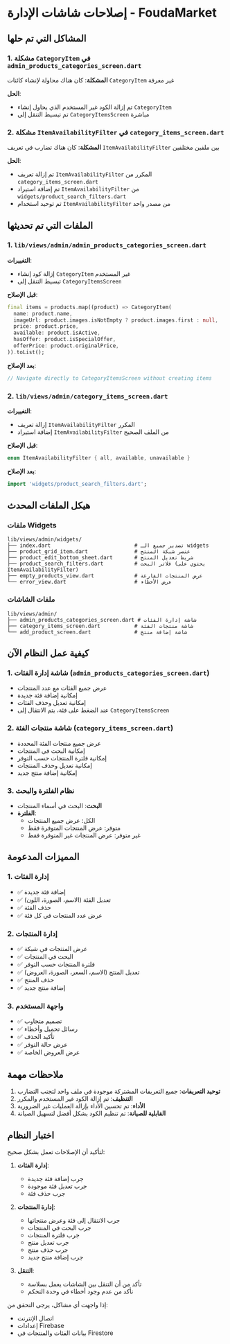 # إصلاحات شاشات الإدارة - FoudaMarket

## المشاكل التي تم حلها

### 1. مشكلة `CategoryItem` في `admin_products_categories_screen.dart`
**المشكلة**: كان هناك محاولة لإنشاء كائنات `CategoryItem` غير معرفة

**الحل**: 
- تم إزالة الكود غير المستخدم الذي يحاول إنشاء `CategoryItem`
- تم تبسيط التنقل إلى `CategoryItemsScreen` مباشرة

### 2. مشكلة `ItemAvailabilityFilter` في `category_items_screen.dart`
**المشكلة**: كان هناك تضارب في تعريف `ItemAvailabilityFilter` بين ملفين مختلفين

**الحل**:
- تم إزالة تعريف `ItemAvailabilityFilter` المكرر من `category_items_screen.dart`
- تم إضافة استيراد `ItemAvailabilityFilter` من `widgets/product_search_filters.dart`
- تم توحيد استخدام `ItemAvailabilityFilter` من مصدر واحد

## الملفات التي تم تحديثها

### 1. `lib/views/admin/admin_products_categories_screen.dart`
**التغييرات**:
- إزالة كود إنشاء `CategoryItem` غير المستخدم
- تبسيط التنقل إلى `CategoryItemsScreen`

**قبل الإصلاح**:
```dart
final items = products.map((product) => CategoryItem(
  name: product.name,
  imageUrl: product.images.isNotEmpty ? product.images.first : null,
  price: product.price,
  available: product.isActive,
  hasOffer: product.isSpecialOffer,
  offerPrice: product.originalPrice,
)).toList();
```

**بعد الإصلاح**:
```dart
// Navigate directly to CategoryItemsScreen without creating items
```

### 2. `lib/views/admin/category_items_screen.dart`
**التغييرات**:
- إزالة تعريف `ItemAvailabilityFilter` المكرر
- إضافة استيراد `ItemAvailabilityFilter` من الملف الصحيح

**قبل الإصلاح**:
```dart
enum ItemAvailabilityFilter { all, available, unavailable }
```

**بعد الإصلاح**:
```dart
import 'widgets/product_search_filters.dart';
```

## هيكل الملفات المحدث

### ملفات Widgets
```
lib/views/admin/widgets/
├── index.dart                           # تصدير جميع الـ widgets
├── product_grid_item.dart               # عنصر شبكة المنتج
├── product_edit_bottom_sheet.dart       # شريط تعديل المنتج
├── product_search_filters.dart          # فلاتر البحث (يحتوي على ItemAvailabilityFilter)
├── empty_products_view.dart             # عرض المنتجات الفارغة
└── error_view.dart                      # عرض الأخطاء
```

### ملفات الشاشات
```
lib/views/admin/
├── admin_products_categories_screen.dart # شاشة إدارة الفئات
├── category_items_screen.dart           # شاشة منتجات الفئة
└── add_product_screen.dart              # شاشة إضافة منتج
```

## كيفية عمل النظام الآن

### 1. شاشة إدارة الفئات (`admin_products_categories_screen.dart`)
- عرض جميع الفئات مع عدد المنتجات
- إمكانية إضافة فئة جديدة
- إمكانية تعديل وحذف الفئات
- عند الضغط على فئة، يتم الانتقال إلى `CategoryItemsScreen`

### 2. شاشة منتجات الفئة (`category_items_screen.dart`)
- عرض جميع منتجات الفئة المحددة
- إمكانية البحث في المنتجات
- إمكانية فلترة المنتجات حسب التوفر
- إمكانية تعديل وحذف المنتجات
- إمكانية إضافة منتج جديد

### 3. نظام الفلترة والبحث
- **البحث**: البحث في أسماء المنتجات
- **الفلترة**: 
  - الكل: عرض جميع المنتجات
  - متوفر: عرض المنتجات المتوفرة فقط
  - غير متوفر: عرض المنتجات غير المتوفرة فقط

## المميزات المدعومة

### 1. إدارة الفئات
- ✅ إضافة فئة جديدة
- ✅ تعديل الفئة (الاسم، الصورة، اللون)
- ✅ حذف الفئة
- ✅ عرض عدد المنتجات في كل فئة

### 2. إدارة المنتجات
- ✅ عرض المنتجات في شبكة
- ✅ البحث في المنتجات
- ✅ فلترة المنتجات حسب التوفر
- ✅ تعديل المنتج (الاسم، السعر، الصورة، العروض)
- ✅ حذف المنتج
- ✅ إضافة منتج جديد

### 3. واجهة المستخدم
- ✅ تصميم متجاوب
- ✅ رسائل تحميل وأخطاء
- ✅ تأكيد الحذف
- ✅ عرض حالة التوفر
- ✅ عرض العروض الخاصة

## ملاحظات مهمة

1. **توحيد التعريفات**: جميع التعريفات المشتركة موجودة في ملف واحد لتجنب التضارب
2. **التنظيف**: تم إزالة الكود غير المستخدم والمكرر
3. **الأداء**: تم تحسين الأداء بإزالة العمليات غير الضرورية
4. **القابلية للصيانة**: تم تنظيم الكود بشكل أفضل لتسهيل الصيانة

## اختبار النظام

لتأكيد أن الإصلاحات تعمل بشكل صحيح:

1. **إدارة الفئات**: 
   - جرب إضافة فئة جديدة
   - جرب تعديل فئة موجودة
   - جرب حذف فئة

2. **إدارة المنتجات**:
   - جرب الانتقال إلى فئة وعرض منتجاتها
   - جرب البحث في المنتجات
   - جرب فلترة المنتجات
   - جرب تعديل منتج
   - جرب حذف منتج
   - جرب إضافة منتج جديد

3. **التنقل**:
   - تأكد من أن التنقل بين الشاشات يعمل بسلاسة
   - تأكد من عدم وجود أخطاء في وحدة التحكم

إذا واجهت أي مشاكل، يرجى التحقق من:
- اتصال الإنترنت
- إعدادات Firebase
- بيانات الفئات والمنتجات في Firestore 